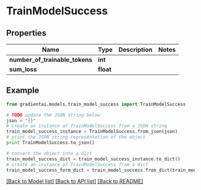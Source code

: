 # TrainModelSuccess


## Properties
Name | Type | Description | Notes
------------ | ------------- | ------------- | -------------
**number_of_trainable_tokens** | **int** |  | 
**sum_loss** | **float** |  | 

## Example

```python
from gradientai.models.train_model_success import TrainModelSuccess

# TODO update the JSON string below
json = "{}"
# create an instance of TrainModelSuccess from a JSON string
train_model_success_instance = TrainModelSuccess.from_json(json)
# print the JSON string representation of the object
print TrainModelSuccess.to_json()

# convert the object into a dict
train_model_success_dict = train_model_success_instance.to_dict()
# create an instance of TrainModelSuccess from a dict
train_model_success_form_dict = train_model_success.from_dict(train_model_success_dict)
```
[[Back to Model list]](../README.md#documentation-for-models) [[Back to API list]](../README.md#documentation-for-api-endpoints) [[Back to README]](../README.md)


